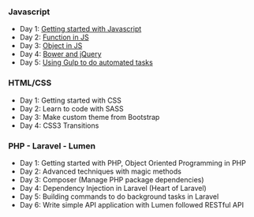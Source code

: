 ### Javascript
  - Day 1: [Getting started with Javascript](/js/day-1.html)
  - Day 2: [Function in JS](/js/day-2.html)
  - Day 3: [Object in JS](/js/day-3.html)
  - Day 4: [Bower and jQuery](/js/day-4.html)
  - Day 5: [Using Gulp to do automated tasks](/js/day-5.html)

### HTML/CSS
  - Day 1: Getting started with CSS
  - Day 2: Learn to code with SASS
  - Day 3: Make custom theme from Bootstrap
  - Day 4: CSS3 Transitions

### PHP - Laravel - Lumen
  - Day 1: Getting started with PHP, Object Oriented Programming in PHP
  - Day 2: Advanced techniques with magic methods
  - Day 3: Composer (Manage PHP package dependencies)
  - Day 4: Dependency Injection in Laravel (Heart of Laravel)
  - Day 5: Building commands to do background tasks in Laravel
  - Day 6: Write simple API application with Lumen followed RESTful API

